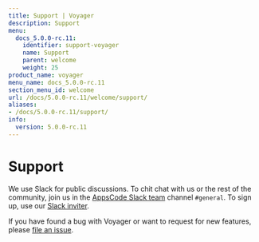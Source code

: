 ```yaml
---
title: Support | Voyager
description: Support
menu:
  docs_5.0.0-rc.11:
    identifier: support-voyager
    name: Support
    parent: welcome
    weight: 25
product_name: voyager
menu_name: docs_5.0.0-rc.11
section_menu_id: welcome
url: /docs/5.0.0-rc.11/welcome/support/
aliases:
- /docs/5.0.0-rc.11/support/
info:
  version: 5.0.0-rc.11
---
```


# Support

We use Slack for public discussions. To chit chat with us or the rest of the community, join us in the [AppsCode Slack team](https://appscode.slack.com/messages/C0XQFLGRM/details/) channel `#general`. To sign up, use our [Slack inviter](https://slack.appscode.com/).

If you have found a bug with Voyager or want to request for new features, please [file an issue](https://github.com/appscode/voyager/issues/new).
